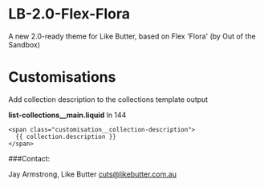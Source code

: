 # LB-2.0-Flex-Flora
A new 2.0-ready theme for Like Butter, based on Flex 'Flora' (by Out of the Sandbox)


Customisations
======================

Add collection description to the collections template output

**list-collections__main.liquid** ln 144

    <span class="customisation__collection-description">
      {{ collection.description }}
    </span>







###Contact:

Jay Armstrong, Like Butter
cuts@likebutter.com.au
